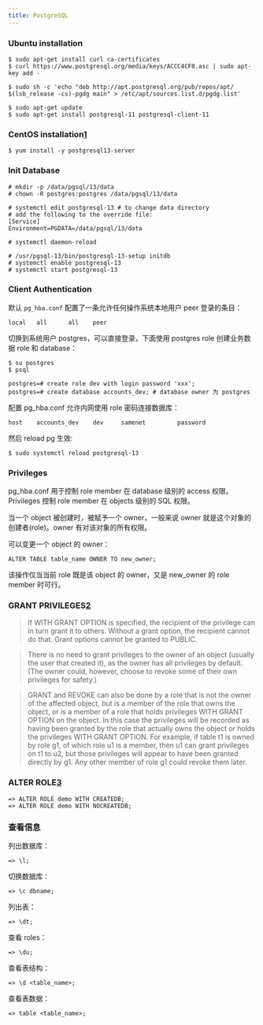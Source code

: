 ```yaml
---
title: PostgreSQL
---
```


### Ubuntu installation

    $ sudo apt-get install curl ca-certificates
    $ curl https://www.postgresql.org/media/keys/ACCC4CF8.asc | sudo apt-key add -

    $ sudo sh -c 'echo "deb http://apt.postgresql.org/pub/repos/apt/ $(lsb_release -cs)-pgdg main" > /etc/apt/sources.list.d/pgdg.list'

    $ sudo apt-get update
    $ sudo apt-get install postgresql-11 postgresql-client-11

### CentOS installation[1]

    $ yum install -y postgresql13-server

### Init Database

    # mkdir -p /data/pgsql/13/data
    # chown -R postgres:postgres /data/pgsql/13/data

    # systemctl edit postgresql-13 # to change data directory
    # add the following to the override file:
    [Service]
    Environment=PGDATA=/data/pgsql/13/data

    # systemctl daemon-reload

    # /usr/pgsql-13/bin/postgresql-13-setup initdb
    # systemctl enable postgresql-13
    # systemctl start postgresql-13

### Client Authentication

默认 `pg_hba.conf` 配置了一条允许任何操作系统本地用户 peer 登录的条目：

    local   all      all    peer

切换到系统用户 postgres，可以直接登录，下面使用 postgres role 创建业务数据 role 和 database：

    $ su postgres
    $ psql

    postgres=# create role dev with login password 'xxx';
    postgres=# create database accounts_dev; # database owner 为 postgres

配置 pg_hba.conf 允许内网使用 role 密码连接数据库：

    host	accounts_dev	dev		samenet			password

然后 reload pg 生效:

    $ sudo systemctl reload postgresql-13

### Privileges

pg_hba.conf 用于控制 role member 在 database 级别的 access 权限。Privileges 控制 role member 在 objects 级别的 SQL 权限。

当一个 object 被创建时，被赋予一个 owner，一般来说 owner 就是这个对象的创建者(role)。owner 有对该对象的所有权限。

可以变更一个 object 的 owner：

    ALTER TABLE table_name OWNER TO new_owner;

该操作仅当当前 role 既是该 object 的 owner，又是 new_owner 的 role member 时可行。

### GRANT PRIVILEGES[2]

> If WITH GRANT OPTION is specified, the recipient of the privilege can in turn grant it to others. Without a grant option, the recipient cannot do that. Grant options cannot be granted to PUBLIC.

> There is no need to grant privileges to the owner of an object (usually the user that created it), as the owner has all privileges by default. (The owner could, however, choose to revoke some of their own privileges for safety.)

> GRANT and REVOKE can also be done by a role that is not the owner of the affected object, but is a member of the role that owns the object, or is a member of a role that holds privileges WITH GRANT OPTION on the object. In this case the privileges will be recorded as having been granted by the role that actually owns the object or holds the privileges WITH GRANT OPTION. For example, if table t1 is owned by role g1, of which role u1 is a member, then u1 can grant privileges on t1 to u2, but those privileges will appear to have been granted directly by g1. Any other member of role g1 could revoke them later.

### ALTER ROLE[3]

    => ALTER ROLE demo WITH CREATEDB;
    => ALTER ROLE demo WITH NOCREATEDB;

### 查看信息

列出数据库：

    => \l;

切换数据库：

    => \c dbname;

列出表：

    => \dt;

查看 roles：

    => \du;

查看表结构：

    => \d <table_name>;

查看表数据：

    => table <table_name>;

[1]: https://www.postgresql.org/download/linux/redhat/
[2]: https://www.postgresql.org/docs/11/sql-grant.html
[3]: https://www.postgresql.org/docs/9.1/sql-alterrole.html

